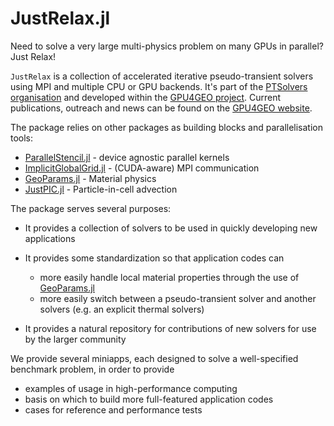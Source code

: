 # JustRelax.jl

Need to solve a very large multi-physics problem on many GPUs in parallel? Just Relax!

`JustRelax` is a collection of accelerated iterative pseudo-transient solvers using MPI and multiple CPU or GPU backends. It's part of the [PTSolvers organisation](https://ptsolvers.github.io) and
developed within the [GPU4GEO project](https://www.pasc-ch.org/projects/2021-2024/gpu4geo/). Current publications, outreach and news can be found on the [GPU4GEO website](https://ptsolvers.github.io/GPU4GEO/).

The package relies on other packages as building blocks and parallelisation tools:

* [ParallelStencil.jl](https://github.com/omlins/ParallelStencil.jl) - device agnostic parallel kernels
* [ImplicitGlobalGrid.jl](https://github.com/omlins/ImplicitGlobalGrid.jl) - (CUDA-aware) MPI communication
* [GeoParams.jl](https://github.com/JuliaGeodynamics/GeoParams.jl) - Material physics
* [JustPIC.jl](https://github.com/JuliaGeodynamics/JustPIC.jl) - Particle-in-cell advection


The package serves several purposes:

  * It provides a collection of solvers to be used in quickly developing new applications
  * It provides some standardization so that application codes can

     - more easily handle local material properties through the use of [GeoParams.jl]((https://github.com/JuliaGeodynamics/GeoParams.jl))
     - more easily switch between a pseudo-transient solver and another solvers (e.g. an explicit thermal solvers)

  * It provides a natural repository for contributions of new solvers for use by the larger community

We provide several miniapps, each designed to solve a well-specified benchmark problem, in order to provide

  - examples of usage in high-performance computing
  - basis on which to build more full-featured application codes
  - cases for reference and performance tests
